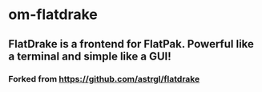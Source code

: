 # om-flatdrake
## FlatDrake is a frontend for FlatPak. Powerful like a terminal and simple like a GUI!
### Forked from https://github.com/astrgl/flatdrake

